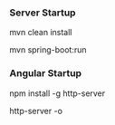 ### Server Startup
mvn clean install

mvn spring-boot:run

### Angular Startup
npm install -g http-server

http-server -o


